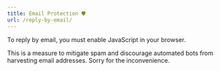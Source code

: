 ```yaml
---
title: Email Protection 🛡️
url: /reply-by-email/
---
```


To reply by email, you must enable JavaScript in your browser.

This is a measure to mitigate spam and discourage automated bots from harvesting email addresses. Sorry for the inconvenience.
